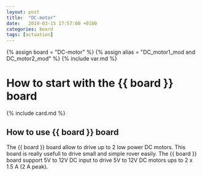 ```yaml
---
layout: post
title:  "DC-motor"
date:   2019-03-15 17:57:00 +0100
categories: board
tags: [actuation]
---
```

{% assign board = "DC-motor" %}
{% assign alias = "DC_motor1_mod and DC_motor2_mod" %}
{% include var.md %}

# How to start with the {{ board }} board
{% include card.md %}

## How to use {{ board }} board

The {{ board }} board allow to drive up to 2 low power DC motors. This board is really usefull to drive small and simple rover easily.
The {{ board }} board support 5V to 12V DC input to drive 5V to 12V DC motors ups to 2 x 1.5 A (2 A peak).

